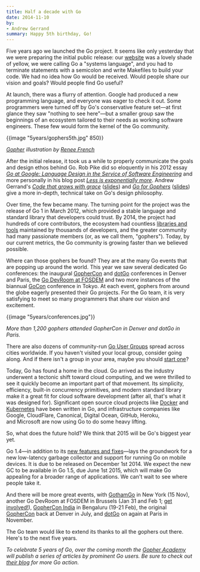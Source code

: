 ```yaml
---
title: Half a decade with Go
date: 2014-11-10
by:
- Andrew Gerrand
summary: Happy 5th birthday, Go!
---
```



Five years ago we launched the Go project. It seems like only yesterday that we
were preparing the initial public release: our
[website](https://web.archive.org/web/20091112094121/http://golang.org/) was
a lovely shade of yellow, we were calling Go a "systems language", and you had
to terminate statements with a semicolon and write Makefiles to build your
code. We had no idea how Go would be received. Would people share our vision
and goals? Would people find Go useful?

At launch, there was a flurry of attention. Google had produced a new
programming language, and everyone was eager to check it out. Some programmers
were turned off by Go's conservative feature set—at first glance they saw
"nothing to see here"—but a smaller group saw the beginnings of an ecosystem
tailored to their needs as working software engineers. These few would form the
kernel of the Go community.

{{image "5years/gophers5th.jpg" 850}}

[_Gopher_](/blog/gopher) _illustration by_ [_Renee French_](http://reneefrench.blogspot.com.au/)

After the initial release, it took us a while to properly communicate the
goals and design ethos behind Go. Rob Pike did so eloquently in his 2012 essay
[_Go at Google: Language Design in the Service of Software Engineering_](/talks/2012/splash.article) and
more personally in his blog post
[_Less is exponentially more_](https://commandcenter.blogspot.com.au/2012/06/less-is-exponentially-more.html).
Andrew Gerrand's
[_Code that grows with grace_](http://vimeo.com/53221560)
([slides](/talks/2012/chat.slide)) and
[_Go for Gophers_](https://www.youtube.com/watch?v=dKGmK_Z1Zl0)
([slides](/talks/2014/go4gophers.slide)) give a
more in-depth, technical take on Go's design philosophy.

Over time, the few became many. The turning point for the project was the
release of Go 1 in March 2012, which provided a stable language and standard
library that developers could trust. By 2014, the project had hundreds of core
contributors, the ecosystem had countless [libraries and tools](https://godoc.org/)
maintained by thousands of developers, and the greater community had
many passionate members (or, as we call them, "gophers"). Today, by our current
metrics, the Go community is growing faster than we believed possible.

Where can those gophers be found? They are at the many Go events that are
popping up around the world. This year we saw several dedicated Go conferences:
the inaugural [GopherCon](/blog/gophercon) and
[dotGo](http://www.dotgo.eu/) conferences in Denver and Paris, the
[Go DevRoom at FOSDEM](/blog/fosdem14) and two more
instances of the biannual [GoCon](https://github.com/GoCon/GoCon) conference
in Tokyo. At each event, gophers from around the globe eagerly presented their
Go projects. For the Go team, it is very satisfying to meet so many programmers
that share our vision and excitement.

{{image "5years/conferences.jpg"}}

_More than 1,200 gophers attended GopherCon in Denver and dotGo in Paris._

There are also dozens of community-run
[Go User Groups](/wiki/GoUserGroups) spread across cities
worldwide. If you haven't visited your local group, consider going along. And
if there isn't a group in your area, maybe you should
[start one](/blog/getthee-to-go-meetup)?

Today, Go has found a home in the cloud. Go arrived as the industry underwent a
tectonic shift toward cloud computing, and we were thrilled to see it quickly
become an important part of that movement. Its simplicity, efficiency, built-in
concurrency primitives, and modern standard library make it a great fit for
cloud software development (after all, that's what it was designed for).
Significant open source cloud projects like
[Docker](https://www.docker.com/) and
[Kubernetes](https://github.com/GoogleCloudPlatform/kubernetes) have been
written in Go, and infrastructure companies like Google, CloudFlare, Canonical,
Digital Ocean, GitHub, Heroku, and Microsoft are now using Go to do some heavy
lifting.

So, what does the future hold? We think that 2015 will be Go's biggest year yet.

Go 1.4—in addition to its [new features and fixes](/doc/go1.4)—lays
the groundwork for a new low-latency garbage collector and support for running
Go on mobile devices. It is due to be released on December 1st 2014.
We expect the new GC to be available in Go 1.5, due June 1st 2015, which will
make Go appealing for a broader range of applications.
We can't wait to see where people take it.

And there will be more great events, with [GothamGo](http://gothamgo.com/) in
New York (15 Nov), another Go DevRoom at FOSDEM in Brussels (Jan 31 and Feb 1;
[get involved!](https://groups.google.com/d/msg/golang-nuts/1xgBazQzs1I/hwrZ5ni8cTEJ)),
[GopherCon India](http://www.gophercon.in/) in Bengaluru (19-21 Feb),
the original [GopherCon](http://gophercon.com/) back at Denver in July, and
[dotGo](http://www.dotgo.eu/) on again at Paris in November.

The Go team would like to extend its thanks to all the gophers out there.
Here's to the next five years.

_To celebrate 5 years of Go, over the coming month the_
[_Gopher Academy_](http://blog.gopheracademy.com/)
_will publish a series of articles by prominent Go users. Be sure to check out_
[_their blog_](http://blog.gopheracademy.com/)
_for more Go action._
